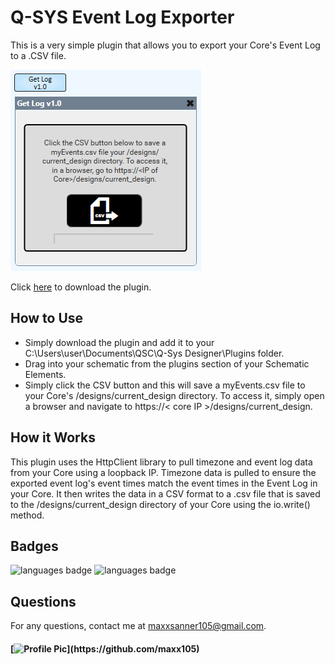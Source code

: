 # Q-SYS Event Log Exporter

This is a very simple plugin that allows you to export your Core's Event Log to a .CSV file.

![deployed application](assets/screenshot.PNG)

Click [here](https://qsc0-my.sharepoint.com/:f:/g/personal/maxx_sanner_qsc_com/EqLXnrwzZG1MmRnixxPLPvQBCriWMxxtNAJANus4nGf_Gw?e=qRSlX0) to download the plugin.

## How to Use

* Simply download the plugin and add it to your C:\Users\user\Documents\QSC\Q-Sys Designer\Plugins folder. 
* Drag into your schematic from the plugins section of your Schematic Elements. 
* Simply click the CSV button and this will save a myEvents.csv file to your Core's /designs/current_design directory. To access it, simply open a browser and navigate to https://< core IP >/designs/current_design. 

## How it Works

This plugin uses the HttpClient library to pull timezone and event log data from your Core using a loopback IP. Timezone data is pulled to ensure the exported event log's event times match the event times in the Event Log in your Core. It then writes the data in a CSV format to a .csv file that is saved to the /designs/current_design directory of your Core using the io.write() method.

## Badges 
 ![languages badge](https://img.shields.io/github/languages/count/maxx105/QSYS_Event_Log_Exporter)
 ![languages badge](https://img.shields.io/github/languages/top/maxx105/QSYS_Event_Log_Exporter)

## Questions 
 For any questions, contact me at [maxxsanner105@gmail.com](mailto:maxxsanner105@gmail.com).
#### [![Profile Pic](https://avatars.githubusercontent.com/u/63183869?)](https://github.com/maxx105)

